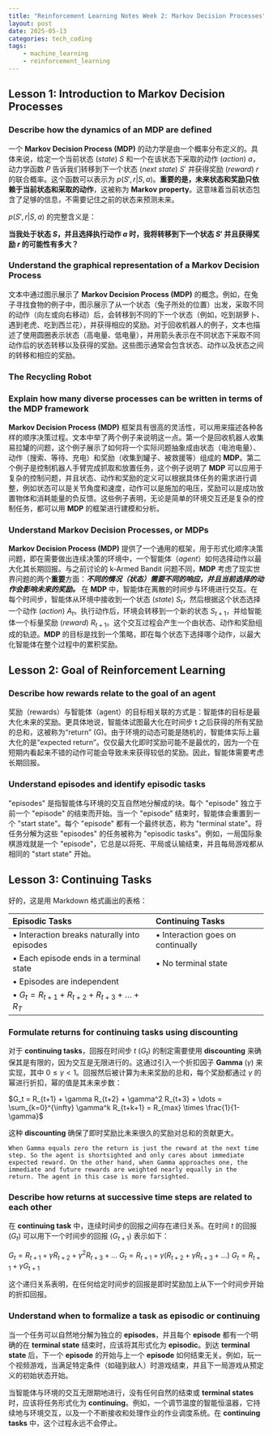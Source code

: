 ```yaml
---
title: "Reinforcement Learning Notes Week 2: Markov Decision Processes"
layout: post
date: 2025-05-13
categories: tech_coding
tags:
    - machine_learning
    - reinforcement_learning
---
```


## Lesson 1: Introduction to Markov Decision Processes

### Describe how the dynamics of an MDP are defined

一个 **Markov Decision Process (MDP)** 的动力学是由一个概率分布定义的。具体来说，给定一个当前状态 (*state*) $S$ 和一个在该状态下采取的动作 (*action*) $a$，动力学函数 $P$ 告诉我们转移到下一个状态 (*next state*) $S'$ 并获得奖励 (*reward*) $r$ 的联合概率。这个函数可以表示为 $p(S', r | S, a)$。**重要的是，未来状态和奖励只依赖于当前状态和采取的动作**，这被称为 **Markov property**。这意味着当前状态包含了足够的信息，不需要记住之前的状态来预测未来。



$p(S', r | S, a)$ 的完整含义是：

**当我处于状态 $S$，并且选择执行动作 $a$ 时，我将转移到下一个状态 $S'$ 并且获得奖励 $r$ 的可能性有多大？**

### Understand the graphical representation of a Markov Decision Process

文本中通过图示展示了 **Markov Decision Process (MDP)** 的概念。例如，在兔子寻找食物的例子中，图示展示了从一个状态（兔子所处的位置）出发，采取不同的动作（向左或向右移动）后，会转移到不同的下一个状态（例如，吃到胡萝卜、遇到老虎、吃到西兰花），并获得相应的奖励。对于回收机器人的例子，文本也描述了使用圆圈表示状态（高电量、低电量），并用箭头表示在不同状态下采取不同动作后的状态转移以及获得的奖励。这些图示通常会包含状态、动作以及状态之间的转移和相应的奖励。



### The Recycling Robot


### Explain how many diverse processes can be written in terms of the MDP framework

**Markov Decision Process (MDP)** 框架具有很高的灵活性，可以用来描述各种各样的顺序决策过程。文本中举了两个例子来说明这一点。第一个是回收机器人收集易拉罐的问题，这个例子展示了如何将一个实际问题抽象成由状态（电池电量）、动作（搜索、等待、充电）和奖励（收集到罐子、被救援等）组成的 **MDP**。第二个例子是控制机器人手臂完成抓取和放置任务，这个例子说明了 **MDP** 可以应用于复杂的控制问题，并且状态、动作和奖励的定义可以根据具体任务的需求进行调整，例如状态可以是关节角度和速度，动作可以是施加的电压，奖励可以是成功放置物体和消耗能量的负反馈。这些例子表明，无论是简单的环境交互还是复杂的控制任务，都可以用 **MDP** 的框架进行建模和分析。

### Understand Markov Decision Processes, or MDPs

**Markov Decision Process (MDP)** 提供了一个通用的框架，用于形式化顺序决策问题，即在需要做出连续决策的环境中，一个智能体（*agent*）如何选择动作以最大化其长期回报。与之前讨论的 k-Armed Bandit 问题不同，**MDP** 考虑了现实世界问题的两个**重要**方面：***不同的情况（状态）需要不同的响应，并且当前选择的动作会影响未来的奖励。*** 在 **MDP** 中，智能体在离散的时间步与环境进行交互。在每个时间步，智能体从环境中接收到一个状态 (*state*) $S_t$，然后根据这个状态选择一个动作 (*action*) $A_t$。执行动作后，环境会转移到一个新的状态 $S_{t+1}$，并给智能体一个标量奖励 (*reward*) $R_{t+1}$。这个交互过程会产生一个由状态、动作和奖励组成的轨迹。**MDP** 的目标是找到一个策略，即在每个状态下选择哪个动作，以最大化智能体在整个过程中的累积奖励。

## Lesson 2: Goal of Reinforcement Learning

### Describe how rewards relate to the goal of an agent


奖励（rewards）与智能体（agent）的目标相关联的方式是：智能体的目标是最大化未来的奖励。更具体地说，智能体试图最大化在时间步 t 之后获得的所有奖励的总和，这被称为“return” (G)。由于环境的动态可能是随机的，智能体实际上最大化的是“expected return”。仅仅最大化即时奖励可能不是最优的，因为一个在短期内看起来不错的动作可能会导致未来获得较低的奖励。因此，智能体需要考虑长期回报。


### Understand episodes and identify episodic tasks

"episodes" 是指智能体与环境的交互自然地分解成的块。每个 "episode" 独立于前一个 "episode" 的结束而开始。当一个 "episode" 结束时，智能体会重置到一个 "start state"。每个 "episode" 都有一个最终状态，称为 "terminal state"。将任务分解为这些 "episodes" 的任务被称为 "episodic tasks"。例如，一局国际象棋游戏就是一个 "episode"，它总是以将死、平局或认输结束，并且每局游戏都从相同的 "start state" 开始。

## Lesson 3: Continuing Tasks
好的，这是用 Markdown 格式画出的表格：

| Episodic Tasks                                  | Continuing Tasks                                    |
| :---------------------------------------------- | :-------------------------------------------------- |
| • Interaction breaks naturally into episodes     | • Interaction goes on continually                   |
| • Each episode ends in a terminal state        | • No terminal state                                  |
| • Episodes are independent                      |                                                     |
| • $G_t = R_{t+1} + R_{t+2} + R_{t+3} + \dots + R_T$ |                                                     |
### Formulate returns for continuing tasks using discounting

对于 **continuing tasks**，回报在时间步 *t* ($G_t$) 的制定需要使用 **discounting** 来确保其是有限的，因为交互是无限进行的。这通过引入一个折扣因子 **Gamma** ($\gamma$) 来实现，其中 $0 \leq \gamma < 1$。回报然后被计算为未来奖励的总和，每个奖励都通过 $\gamma$ 的幂进行折扣，幂的值是其未来步数：

$G_t = R_{t+1} + \gamma R_{t+2} + \gamma^2 R_{t+3} + \dots = \sum_{k=0}^{\infty} \gamma^k R_{t+k+1}  = R_{max} \times \frac{1}{1-\gamma}$

这种 **discounting** 确保了即时奖励比未来很久的奖励对总和的贡献更大。

```
When Gamma equals zero the return is just the reward at the next time step. So the agent is shortsighted and only cares about immediate expected reward. On the other hand, when Gamma approaches one, the immediate and future rewards are weighted nearly equally in the return. The agent in this case is more farsighted.
```

### Describe how returns at successive time steps are related to each other

在 **continuing task** 中，连续时间步的回报之间存在递归关系。在时间 *t* 的回报 ($G_t$) 可以用下一个时间步的回报 ($G_{t+1}$) 表示如下：

$G_t = R_{t+1} + \gamma R_{t+2} + \gamma^2 R_{t+3} + \dots$
$G_t = R_{t+1} + \gamma (R_{t+2} + \gamma R_{t+3} + \dots)$
$G_t = R_{t+1} + \gamma G_{t+1}$

这个递归关系表明，在任何给定时间步的回报是即时奖励加上从下一个时间步开始的折扣回报。

### Understand when to formalize a task as episodic or continuing

当一个任务可以自然地分解为独立的 **episodes**，并且每个 **episode** 都有一个明确的在 **terminal state** 结束时，应该将其形式化为 **episodic**。到达 **terminal state** 后，下一个 **episode** 的开始与上一个 **episode** 如何结束无关。例如，玩一个视频游戏，当满足特定条件（如碰到敌人）时游戏结束，并且下一局游戏从预定义的初始状态开始。

当智能体与环境的交互无限期地进行，没有任何自然的结束或 **terminal states** 时，应该将任务形式化为 **continuing**。例如，一个调节温度的智能恒温器，它持续地与环境交互，以及一个不断接收和处理作业的作业调度系统。在 **continuing tasks** 中，这个过程永远不会停止。

